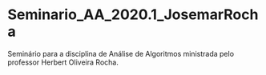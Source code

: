 # Seminario_AA_2020.1_JosemarRocha
Seminário para a disciplina de Análise de Algoritmos ministrada pelo professor Herbert Oliveira Rocha.
